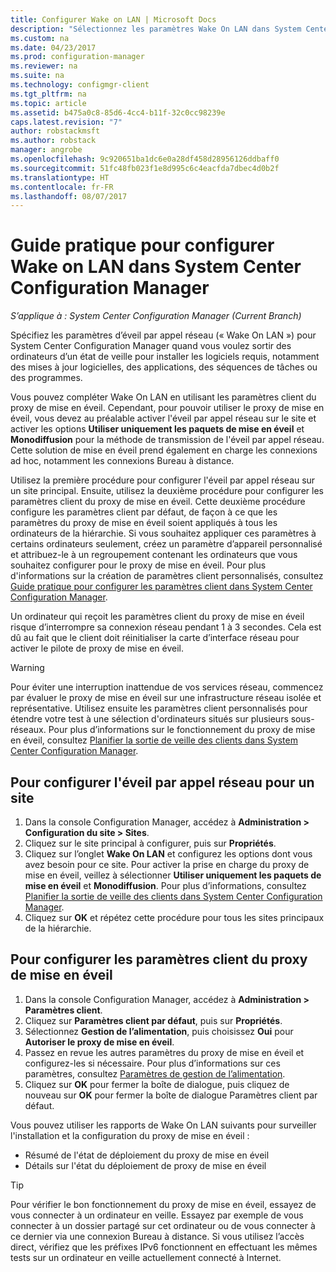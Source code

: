 ```yaml
---
title: Configurer Wake on LAN | Microsoft Docs
description: "Sélectionnez les paramètres Wake On LAN dans System Center Configuration Manager."
ms.custom: na
ms.date: 04/23/2017
ms.prod: configuration-manager
ms.reviewer: na
ms.suite: na
ms.technology: configmgr-client
ms.tgt_pltfrm: na
ms.topic: article
ms.assetid: b475a0c8-85d6-4cc4-b11f-32c0cc98239e
caps.latest.revision: "7"
author: robstackmsft
ms.author: robstack
manager: angrobe
ms.openlocfilehash: 9c920651ba1dc6e0a28df458d28956126ddbaff0
ms.sourcegitcommit: 51fc48fb023f1e8d995c6c4eacfda7dbec4d0b2f
ms.translationtype: HT
ms.contentlocale: fr-FR
ms.lasthandoff: 08/07/2017
---
```

# <a name="how-to-configure-wake-on-lan-in-system-center-configuration-manager"></a>Guide pratique pour configurer Wake on LAN dans System Center Configuration Manager

*S’applique à : System Center Configuration Manager (Current Branch)*

Spécifiez les paramètres d’éveil par appel réseau (« Wake On LAN ») pour System Center Configuration Manager quand vous voulez sortir des ordinateurs d’un état de veille pour installer les logiciels requis, notamment des mises à jour logicielles, des applications, des séquences de tâches ou des programmes.

Vous pouvez compléter Wake On LAN en utilisant les paramètres client du proxy de mise en éveil. Cependant, pour pouvoir utiliser le proxy de mise en éveil, vous devez au préalable activer l'éveil par appel réseau sur le site et activer les options **Utiliser uniquement les paquets de mise en éveil** et **Monodiffusion** pour la méthode de transmission de l'éveil par appel réseau. Cette solution de mise en éveil prend également en charge les connexions ad hoc, notamment les connexions Bureau à distance.

Utilisez la première procédure pour configurer l'éveil par appel réseau sur un site principal. Ensuite, utilisez la deuxième procédure pour configurer les paramètres client du proxy de mise en éveil. Cette deuxième procédure configure les paramètres client par défaut, de façon à ce que les paramètres du proxy de mise en éveil soient appliqués à tous les ordinateurs de la hiérarchie. Si vous souhaitez appliquer ces paramètres à certains ordinateurs seulement, créez un paramètre d’appareil personnalisé et attribuez-le à un regroupement contenant les ordinateurs que vous souhaitez configurer pour le proxy de mise en éveil. Pour plus d'informations sur la création de paramètres client personnalisés, consultez [Guide pratique pour configurer les paramètres client dans System Center Configuration Manager](../../../core/clients/deploy/configure-client-settings.md).

Un ordinateur qui reçoit les paramètres client du proxy de mise en éveil risque d’interrompre sa connexion réseau pendant 1 à 3 secondes. Cela est dû au fait que le client doit réinitialiser la carte d’interface réseau pour activer le pilote de proxy de mise en éveil.

> [!WARNING]
> Pour éviter une interruption inattendue de vos services réseau, commencez par évaluer le proxy de mise en éveil sur une infrastructure réseau isolée et représentative. Utilisez ensuite les paramètres client personnalisés pour étendre votre test à une sélection d'ordinateurs situés sur plusieurs sous-réseaux. Pour plus d’informations sur le fonctionnement du proxy de mise en éveil, consultez [Planifier la sortie de veille des clients dans System Center Configuration Manager](../../../core/clients/deploy/plan/plan-wake-up-clients.md).

## <a name="to-configure-wake-on-lan-for-a-site"></a>Pour configurer l'éveil par appel réseau pour un site

1. Dans la console Configuration Manager, accédez à **Administration > Configuration du site > Sites**.
2. Cliquez sur le site principal à configurer, puis sur **Propriétés**.
3. Cliquez sur l’onglet **Wake On LAN** et configurez les options dont vous avez besoin pour ce site. Pour activer la prise en charge du proxy de mise en éveil, veillez à sélectionner **Utiliser uniquement les paquets de mise en éveil** et **Monodiffusion**. Pour plus d’informations, consultez [Planifier la sortie de veille des clients dans System Center Configuration Manager](../../../core/clients/deploy/plan/plan-wake-up-clients.md).
4. Cliquez sur **OK** et répétez cette procédure pour tous les sites principaux de la hiérarchie.

## <a name="to-configure-wake-up-proxy-client-settings"></a>Pour configurer les paramètres client du proxy de mise en éveil

1. Dans la console Configuration Manager, accédez à **Administration > Paramètres client**.
2. Cliquez sur **Paramètres client par défaut**, puis sur **Propriétés**.
3. Sélectionnez **Gestion de l’alimentation**, puis choisissez **Oui** pour **Autoriser le proxy de mise en éveil**.
4. Passez en revue les autres paramètres du proxy de mise en éveil et configurez-les si nécessaire. Pour plus d’informations sur ces paramètres, consultez [Paramètres de gestion de l’alimentation](../../../core/clients/deploy/about-client-settings.md#power-management).
5. Cliquez sur **OK** pour fermer la boîte de dialogue, puis cliquez de nouveau sur **OK** pour fermer la boîte de dialogue Paramètres client par défaut.

Vous pouvez utiliser les rapports de Wake On LAN suivants pour surveiller l'installation et la configuration du proxy de mise en éveil :

- Résumé de l'état de déploiement du proxy de mise en éveil
- Détails sur l'état du déploiement de proxy de mise en éveil

> [!TIP]
> Pour vérifier le bon fonctionnement du proxy de mise en éveil, essayez de vous connecter à un ordinateur en veille. Essayez par exemple de vous connecter à un dossier partagé sur cet ordinateur ou de vous connecter à ce dernier via une connexion Bureau à distance. Si vous utilisez l’accès direct, vérifiez que les préfixes IPv6 fonctionnent en effectuant les mêmes tests sur un ordinateur en veille actuellement connecté à Internet.
